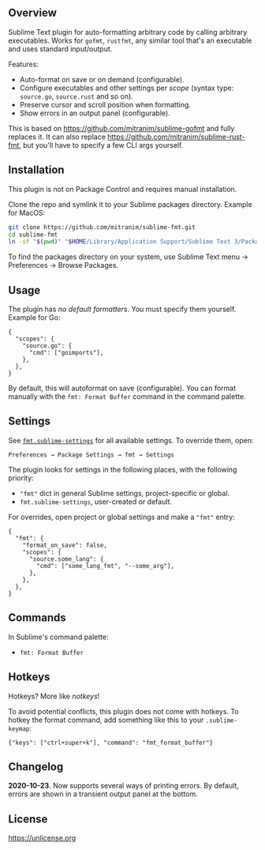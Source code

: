 ## Overview

Sublime Text plugin for auto-formatting arbitrary code by calling arbitrary executables. Works for `gofmt`, `rustfmt`, any similar tool that's an executable and uses standard input/output.

Features:

* Auto-format on save or on demand (configurable).
* Configure executables and other settings per _scope_ (syntax type: `source.go`, `source.rust` and so on).
* Preserve cursor and scroll position when formatting.
* Show errors in an output panel (configurable).

This is based on https://github.com/mitranim/sublime-gofmt and fully replaces it. It can also replace https://github.com/mitranim/sublime-rust-fmt, but you'll have to specify a few CLI args yourself.

## Installation

This plugin is not on Package Control and requires manual installation.

Clone the repo and symlink it to your Sublime packages directory. Example for MacOS:

```sh
git clone https://github.com/mitranim/sublime-fmt.git
cd sublime-fmt
ln -sf "$(pwd)" "$HOME/Library/Application Support/Sublime Text 3/Packages/"
```

To find the packages directory on your system, use Sublime Text menu → Preferences → Browse Packages.

## Usage

The plugin has _no default formatters_. You must specify them yourself. Example for Go:

```sublime-settings
{
  "scopes": {
    "source.go": {
      "cmd": ["goimports"],
    },
  },
}
```

By default, this will autoformat on save (configurable). You can format manually with the `fmt: Format Buffer` command in the command palette.

## Settings

See [`fmt.sublime-settings`](fmt.sublime-settings) for all available settings. To override them, open:

```
Preferences → Package Settings → fmt → Settings
```

The plugin looks for settings in the following places, with the following priority:

  * `"fmt"` dict in general Sublime settings, project-specific or global.
  * `fmt.sublime-settings`, user-created or default.

For overrides, open project or global settings and make a `"fmt"` entry:

```sublime-settings
{
  "fmt": {
    "format_on_save": false,
    "scopes": {
      "source.some_lang": {
        "cmd": ["some_lang_fmt", "--some_arg"],
      },
    },
  },
}
```

## Commands

In Sublime's command palette:

* `fmt: Format Buffer`

## Hotkeys

Hotkeys? More like _notkeys_!

To avoid potential conflicts, this plugin does not come with hotkeys. To hotkey
the format command, add something like this to your `.sublime-keymap`:

```sublime-keymap
{"keys": ["ctrl+super+k"], "command": "fmt_format_buffer"}
```

## Changelog

**2020-10-23**. Now supports several ways of printing errors. By default, errors are shown in a transient output panel at the bottom.

## License

https://unlicense.org
